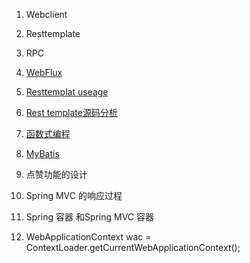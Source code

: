 1. Webclient
2. Resttemplate
3. RPC


4. [WebFlux](Java-web\WebFlux.md)

5. [Resttemplat useage](Java-web\Spring-Boot\RestTemplate的使用.md )

6. [Rest template源码分析](源码分析\SpringBoot\RestTemplate-01.md)

7. [函数式编程](Java基础\Java基础--38--函数式编程.md)

8. [MyBatis](/Java-web\MyBatis/mybatis-01.md)

9. 点赞功能的设计

10. Spring MVC 的响应过程

11. Spring 容器 和Spring MVC 容器

13. WebApplicationContext wac = ContextLoader.getCurrentWebApplicationContext();
